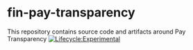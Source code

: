 # fin-pay-transparency
This repository contains source code and artifacts around Pay Transparency
[![Lifecycle:Experimental](https://img.shields.io/badge/Lifecycle-Experimental-339999)](<Redirect-URL>)

